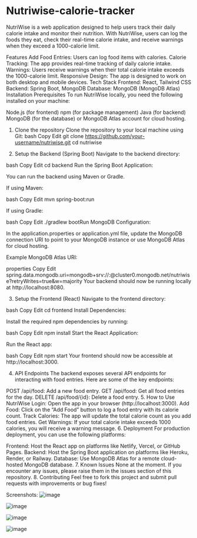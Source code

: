 # Nutriwise-calorie-tracker

NutriWise is a web application designed to help users track their daily calorie intake and monitor their nutrition. With NutriWise, users can log the foods they eat, check their real-time calorie intake, and receive warnings when they exceed a 1000-calorie limit.

Features
Add Food Entries: Users can log food items with calories.
Calorie Tracking: The app provides real-time tracking of daily calorie intake.
Warnings: Users receive warnings when their total calorie intake exceeds the 1000-calorie limit.
Responsive Design: The app is designed to work on both desktop and mobile devices.
Tech Stack
Frontend: React, Tailwind CSS
Backend: Spring Boot, MongoDB
Database: MongoDB (MongoDB Atlas)
Installation
Prerequisites
To run NutriWise locally, you need the following installed on your machine:

Node.js (for frontend)
npm (for package management)
Java (for backend)
MongoDB (for the database) or MongoDB Atlas account for cloud hosting.


1. Clone the repository
Clone the repository to your local machine using Git:
bash
Copy
Edit
git clone https://github.com/your-username/nutriwise.git
cd nutriwise

3. Setup the Backend (Spring Boot)
Navigate to the backend directory:

bash
Copy
Edit
cd backend
Run the Spring Boot Application:

You can run the backend using Maven or Gradle.

If using Maven:

bash
Copy
Edit
mvn spring-boot:run

If using Gradle:

bash
Copy
Edit
./gradlew bootRun
MongoDB Configuration:

In the application.properties or application.yml file, update the MongoDB connection URI to point to your MongoDB instance or use MongoDB Atlas for cloud hosting.

Example MongoDB Atlas URI:

properties
Copy
Edit
spring.data.mongodb.uri=mongodb+srv://<username>:<password>@cluster0.mongodb.net/nutriwise?retryWrites=true&w=majority
Your backend should now be running locally at http://localhost:8080.

3. Setup the Frontend (React)
Navigate to the frontend directory:

bash
Copy
Edit
cd frontend
Install Dependencies:

Install the required npm dependencies by running:

bash
Copy
Edit
npm install
Start the React Application:

Run the React app:

bash
Copy
Edit
npm start
Your frontend should now be accessible at http://localhost:3000.

4. API Endpoints
The backend exposes several API endpoints for interacting with food entries. Here are some of the key endpoints:

POST /api/food: Add a new food entry.
GET /api/food: Get all food entries for the day.
DELETE /api/food/{id}: Delete a food entry.
5. How to Use NutriWise
Login: Open the app in your browser (http://localhost:3000).
Add Food: Click on the “Add Food” button to log a food entry with its calorie count.
Track Calories: The app will update the total calorie count as you add food entries.
Get Warnings: If your total calorie intake exceeds 1000 calories, you will receive a warning message.
6. Deployment
For production deployment, you can use the following platforms:

Frontend: Host the React app on platforms like Netlify, Vercel, or GitHub Pages.
Backend: Host the Spring Boot application on platforms like Heroku, Render, or Railway.
Database: Use MongoDB Atlas for a remote cloud-hosted MongoDB database.
7. Known Issues
None at the moment. If you encounter any issues, please raise them in the issues section of this repository.
8. Contributing
Feel free to fork this project and submit pull requests with improvements or bug fixes!

Screenshots:
![image](https://github.com/user-attachments/assets/34369a59-8ccb-4ddf-bf08-24a723cafbf1)

![image](https://github.com/user-attachments/assets/6406c13c-93e5-45cd-9dc8-2298454b48bc)

![image](https://github.com/user-attachments/assets/83f065da-77d6-44b9-b69d-2dd8bb283725) 

![image](https://github.com/user-attachments/assets/71eb86f0-c046-45db-9a47-cfbf3e162ac1)





